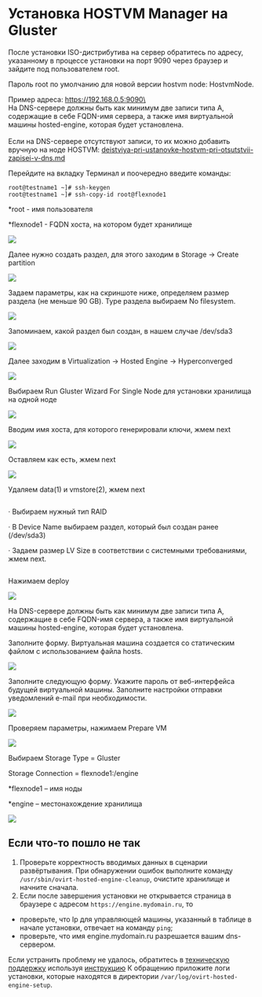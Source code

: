 # Установка HOSTVM Manager на Gluster

После установки ISO-дистрибутива на сервер обратитесь по адресу, указанному в процессе установки на порт 9090 через браузер и зайдите под пользователем root.

Пароль root по умолчанию для новой версии hostvm node: HostvmNode.

Пример адреса: https://192.168.0.5:9090\
\
На DNS-сервере должны быть как минимум две записи типа A, содержащие в себе FQDN-имя сервера, а также имя виртуальной машины hosted-engine, которая будет установлена.\
\
Если на DNS-сервере отсутствуют записи, то их можно добавить вручную на ноде HOSTVM: [deistviya-pri-ustanovke-hostvm-pri-otsutstvii-zapisei-v-dns.md](../../deistviya-pri-ustanovke-hostvm-pri-otsutstvii-zapisei-v-dns.md "mention")

Перейдите на вкладку Терминал и поочередно введите команды:

```
root@testname1 ~]# ssh-keygen
root@testname1 ~]# ssh-copy-id root@flexnode1
```

\*root - имя пользователя

\*flexnode1 - FQDN хоста, на котором будет хранилище

![](<../../../../.gitbook/assets/image (40).png>)

Далее нужно создать раздел, для этого заходим в Storage -> Create partition

![](<../../../../.gitbook/assets/image (3) (1) (1) (1).png>)

Задаем параметры, как на скриншоте ниже, определяем размер раздела (не меньше 90 GB). Type раздела выбираем No filesystem.

![](<../../../../.gitbook/assets/image (2) (2) (1).png>)

Запоминаем, какой раздел был создан, в нашем случае /dev/sda3

![](<../../../../.gitbook/assets/image (52).png>)

Далее заходим в Virtualization -> Hosted Engine -> Hyperconverged

![](<../../../../.gitbook/assets/image (35).png>)

Выбираем Run Gluster Wizard For Single Node для установки хранилища на одной ноде

![](<../../../../.gitbook/assets/image (42) (1).png>)

Вводим имя хоста, для которого генерировали ключи, жмем next

![](<../../../../.gitbook/assets/image (32).png>)

Оставляем как есть, жмем next

![](<../../../../.gitbook/assets/image (44) (1) (1).png>)

Удаляем data(1) и vmstore(2), жмем next

<figure><img src="../../../../.gitbook/assets/1.png" alt=""><figcaption></figcaption></figure>

·         Выбираем нужный тип RAID

·         В Device Name выбираем раздел, который был создан ранее (/dev/sda3)

·         Задаем размер LV Size в соответствии с системными требованиями, жмем next.

<figure><img src="../../../../.gitbook/assets/3.png" alt=""><figcaption></figcaption></figure>

Нажимаем deploy

![](<../../../../.gitbook/assets/image (38) (1).png>)

На DNS-сервере должны быть как минимум две записи типа A, содержащие в себе FQDN-имя сервера, а также имя виртуальной машины hosted-engine, которая будет установлена.

Заполните форму. Виртуальная машина создается со статическим файлом с использованием файла hosts.

![](<../../../../.gitbook/assets/image (31).png>)

Заполните следующую форму. Укажите пароль от веб-интерфейса будущей виртуальной машины. Заполните настройки отправки уведомлений e-mail при необходимости.

![](<../../../../.gitbook/assets/image (39) (1).png>)

Проверяем параметры, нажимаем Prepare VM

![](<../../../../.gitbook/assets/image (43) (1).png>)

Выбираем Storage Type = Gluster

Storage Connection = flexnode1:/engine

\*flexnode1 – имя ноды

\*engine – местонахождение хранилища

![](<../../../../.gitbook/assets/image (46) (1).png>)

## Если что-то пошло не так

1. Проверьте корректность вводимых данных в сценарии развёртывания. При обнаружении ошибок выполните команду `/usr/sbin/ovirt-hosted-engine-cleanup`, очистите хранилище и начните сначала.
2. Если после завершения установки не открывается страница в браузере с адресом `https://engine.mydomain.ru`, то

* проверьте, что Ip для управляющей машины, указанный в таблице в начале установки, отвечает на команду `ping`;
* проверьте, что имя engine.mydomain.ru разрешается вашим dns-сервером.

Если устранить проблему не удалось, обратитесь в [техническую поддержку](https://lk.pvhostvm.ru/) используя [инструкцию](https://lk.pvhostvm.ru/) К обращению приложите логи установки, которые находятся в директории `/var/log/ovirt-hosted-engine-setup`.
